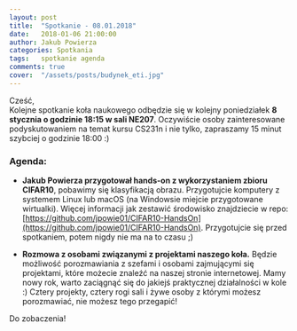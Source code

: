 ```yaml
---
layout: post
title:  "Spotkanie - 08.01.2018"
date:   2018-01-06 21:00:00
author: Jakub Powierza
categories: Spotkania
tags:	spotkanie agenda
comments: true
cover:  "/assets/posts/budynek_eti.jpg"
---
```


Cześć,  
Kolejne spotkanie koła naukowego odbędzie się w kolejny poniedziałek **8 stycznia
 o godzinie 18:15 w sali NE207**. Oczywiście osoby zainteresowane podyskutowaniem
 na temat kursu CS231n i nie tylko, zapraszamy 15 minut szybciej o godzinie 18:00 :)

### Agenda:

- **Jakub Powierza przygotował hands-on z wykorzystaniem zbioru CIFAR10**, pobawimy się
 klasyfikacją obrazu. Przygotujcie komputery z systemem Linux lub macOS (na Windowsie
 miejcie przygotowane wirtualki). Więcej informacji jak zestawić środowisko znajdziecie
 w repo: [https://github.com/jpowie01/CIFAR10-HandsOn](https://github.com/jpowie01/CIFAR10-HandsOn).
 Przygotujcie się przed spotkaniem, potem nigdy nie ma na to czasu ;)

- **Rozmowa z osobami związanymi z projektami naszego koła.** Będzie możliwość porozmawiania
 z szefami i osobami zajmującymi się projektami, które możecie znaleźć na naszej stronie
 internetowej. Mamy nowy rok, warto zaciągnąć się do jakiejś praktycznej działalności
 w kole :) Cztery projekty, cztery rogi sali i żywe osoby z którymi możesz porozmawiać,
 nie możesz tego przegapić!

Do zobaczenia!

